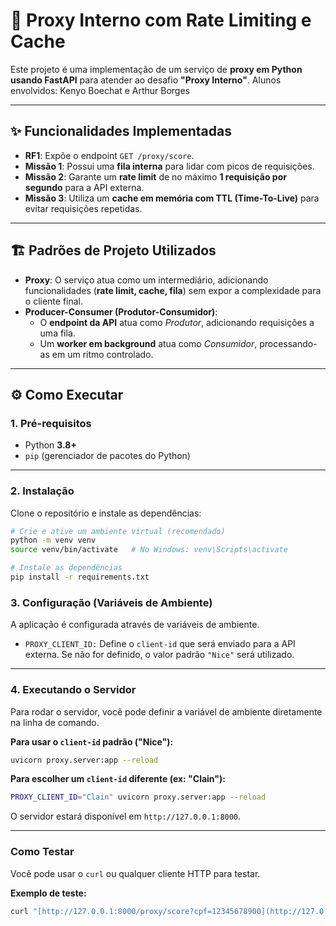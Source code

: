 # 🚀 Proxy Interno com Rate Limiting e Cache

Este projeto é uma implementação de um serviço de **proxy em Python usando FastAPI** para atender ao desafio **"Proxy Interno"**.
Alunos envolvidos: Kenyo Boechat e Arthur Borges

---

## ✨ Funcionalidades Implementadas

- **RF1**: Expõe o endpoint `GET /proxy/score`.
- **Missão 1**: Possui uma **fila interna** para lidar com picos de requisições.
- **Missão 2**: Garante um **rate limit** de no máximo **1 requisição por segundo** para a API externa.
- **Missão 3**: Utiliza um **cache em memória com TTL (Time-To-Live)** para evitar requisições repetidas.

---

## 🏗️ Padrões de Projeto Utilizados

- **Proxy**: O serviço atua como um intermediário, adicionando funcionalidades (**rate limit, cache, fila**) sem expor a complexidade para o cliente final.  
- **Producer-Consumer (Produtor-Consumidor)**:  
  - O **endpoint da API** atua como *Produtor*, adicionando requisições a uma fila.  
  - Um **worker em background** atua como *Consumidor*, processando-as em um ritmo controlado.

---

## ⚙️ Como Executar

### 1. Pré-requisitos
- Python **3.8+**
- `pip` (gerenciador de pacotes do Python)

---

### 2. Instalação

Clone o repositório e instale as dependências:

```bash
# Crie e ative um ambiente virtual (recomendado)
python -m venv venv
source venv/bin/activate   # No Windows: venv\Scripts\activate

# Instale as dependências
pip install -r requirements.txt
```
### 3. Configuração (Variáveis de Ambiente)

A aplicação é configurada através de variáveis de ambiente.

- `PROXY_CLIENT_ID:` Define o `client-id` que será enviado para a API externa. Se não for definido, o valor padrão `"Nice"` será utilizado.

---

### 4. Executando o Servidor

Para rodar o servidor, você pode definir a variável de ambiente diretamente na linha de comando.

**Para usar o `client-id` padrão ("Nice"):**

```bash
uvicorn proxy.server:app --reload
```

**Para escolher um `client-id` diferente (ex: "Clain"):**

```bash
PROXY_CLIENT_ID="Clain" uvicorn proxy.server:app --reload
```

O servidor estará disponível em `http://127.0.0.1:8000`.

---

### Como Testar
Você pode usar o `curl` ou qualquer cliente HTTP para testar.

**Exemplo de teste:**

```bash
curl "[http://127.0.0.1:8000/proxy/score?cpf=12345678900](http://127.0.0.1:8000/proxy/score?cpf=12345678900)"
```